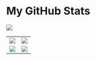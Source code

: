 # My GitHub Stats

![](http://github-profile-summary-cards.vercel.app/api/cards/profile-details?username=Lawrence72&theme=default)

<table>
  <tr>
    <td>
      <img src="http://github-profile-summary-cards.vercel.app/api/cards/repos-per-language?username=Lawrence72&theme=default" />
    </td>
    <td>
      <img src="http://github-profile-summary-cards.vercel.app/api/cards/most-commit-language?username=Lawrence72&theme=default" />
    </td>
  </tr>
  <tr>
    <td>
      <img src="http://github-profile-summary-cards.vercel.app/api/cards/stats?username=Lawrence72&theme=default" />
    </td>
    <td>
      <img src="http://github-profile-summary-cards.vercel.app/api/cards/productive-time?username=Lawrence72&theme=default&utcOffset=8" />
    </td>
  </tr>
</table>
